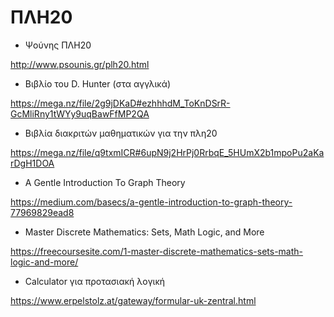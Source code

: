 # ΠΛΗ20

- Ψούνης ΠΛΗ20

http://www.psounis.gr/plh20.html

- Βιβλίο του D. Hunter (στα αγγλικά)

https://mega.nz/file/2g9jDKaD#ezhhhdM_ToKnDSrR-GcMliRny1tWYy9uqBawFfMP2QA

- Βιβλία διακριτών μαθηματικών για την πλη20

https://mega.nz/file/q9txmICR#6upN9j2HrPj0RrbqE_5HUmX2b1mpoPu2aKarDgH1DOA

- A Gentle Introduction To Graph Theory

https://medium.com/basecs/a-gentle-introduction-to-graph-theory-77969829ead8

- Master Discrete Mathematics: Sets, Math Logic, and More

https://freecoursesite.com/1-master-discrete-mathematics-sets-math-logic-and-more/

- Calculator για προτασιακή λογική

https://www.erpelstolz.at/gateway/formular-uk-zentral.html
